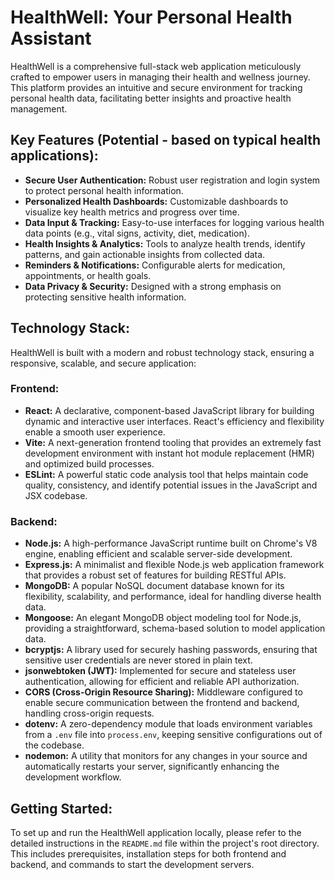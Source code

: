 # HealthWell: Your Personal Health Assistant

HealthWell is a comprehensive full-stack web application meticulously crafted to empower users in managing their health and wellness journey. This platform provides an intuitive and secure environment for tracking personal health data, facilitating better insights and proactive health management.

## Key Features (Potential - based on typical health applications):

*   **Secure User Authentication:** Robust user registration and login system to protect personal health information.
*   **Personalized Health Dashboards:** Customizable dashboards to visualize key health metrics and progress over time.
*   **Data Input & Tracking:** Easy-to-use interfaces for logging various health data points (e.g., vital signs, activity, diet, medication).
*   **Health Insights & Analytics:** Tools to analyze health trends, identify patterns, and gain actionable insights from collected data.
*   **Reminders & Notifications:** Configurable alerts for medication, appointments, or health goals.
*   **Data Privacy & Security:** Designed with a strong emphasis on protecting sensitive health information.

## Technology Stack:

HealthWell is built with a modern and robust technology stack, ensuring a responsive, scalable, and secure application:

### Frontend:

*   **React:** A declarative, component-based JavaScript library for building dynamic and interactive user interfaces. React's efficiency and flexibility enable a smooth user experience.
*   **Vite:** A next-generation frontend tooling that provides an extremely fast development environment with instant hot module replacement (HMR) and optimized build processes.
*   **ESLint:** A powerful static code analysis tool that helps maintain code quality, consistency, and identify potential issues in the JavaScript and JSX codebase.

### Backend:

*   **Node.js:** A high-performance JavaScript runtime built on Chrome's V8 engine, enabling efficient and scalable server-side development.
*   **Express.js:** A minimalist and flexible Node.js web application framework that provides a robust set of features for building RESTful APIs.
*   **MongoDB:** A popular NoSQL document database known for its flexibility, scalability, and performance, ideal for handling diverse health data.
*   **Mongoose:** An elegant MongoDB object modeling tool for Node.js, providing a straightforward, schema-based solution to model application data.
*   **bcryptjs:** A library used for securely hashing passwords, ensuring that sensitive user credentials are never stored in plain text.
*   **jsonwebtoken (JWT):** Implemented for secure and stateless user authentication, allowing for efficient and reliable API authorization.
*   **CORS (Cross-Origin Resource Sharing):** Middleware configured to enable secure communication between the frontend and backend, handling cross-origin requests.
*   **dotenv:** A zero-dependency module that loads environment variables from a `.env` file into `process.env`, keeping sensitive configurations out of the codebase.
*   **nodemon:** A utility that monitors for any changes in your source and automatically restarts your server, significantly enhancing the development workflow.

## Getting Started:

To set up and run the HealthWell application locally, please refer to the detailed instructions in the `README.md` file within the project's root directory. This includes prerequisites, installation steps for both frontend and backend, and commands to start the development servers.
